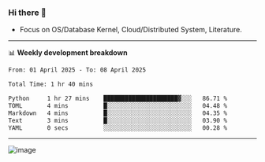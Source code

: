 ### Hi there 👋
<!-- * Daily Meditation via Leetcode/Competitive-Programming. -->
* Focus on OS/Database Kernel, Cloud/Distributed System, Literature.

-------

📊 **Weekly development breakdown**
<!--START_SECTION:waka-->

```txt
From: 01 April 2025 - To: 08 April 2025

Total Time: 1 hr 40 mins

Python     1 hr 27 mins    █████████████████████▓░░░   86.71 %
TOML       4 mins          █░░░░░░░░░░░░░░░░░░░░░░░░   04.48 %
Markdown   4 mins          █░░░░░░░░░░░░░░░░░░░░░░░░   04.35 %
Text       3 mins          █░░░░░░░░░░░░░░░░░░░░░░░░   03.90 %
YAML       0 secs          ░░░░░░░░░░░░░░░░░░░░░░░░░   00.28 %
```

<!--END_SECTION:waka-->

-------

<!-- [![Leetcode Stats](https://leetcard.jacoblin.cool/hzhang413?font=Fira+Mono)](https://leetcode.com/fxrc) -->
![image](./cyberpunk-ghost-in-the-shell.gif)
<!--![image](./gis-archive.png)-->
